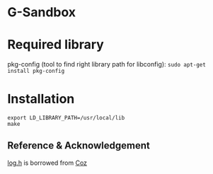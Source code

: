 # G-Sandbox

# Required library

pkg-config (tool to find right library path for libconfig): `sudo apt-get
install pkg-config`

# Installation 

```
export LD_LIBRARY_PATH=/usr/local/lib
make
```

## Reference & Acknowledgement

[log.h](src/log.h) is borrowed from [Coz](https://github.com/plasma-umass/coz)

